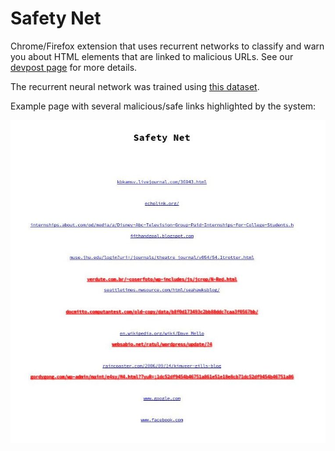 # Safety Net
Chrome/Firefox extension that uses recurrent networks to classify and warn you about HTML elements that are linked to malicious URLs. See our [devpost page](https://devpost.com/software/insyte) for more details.

The recurrent neural network was trained using [this dataset](https://www.kaggle.com/antonyj453/urldataset).

Example page with several malicious/safe links highlighted by the system:

![screenshot](images/screenshot.jpeg "")
